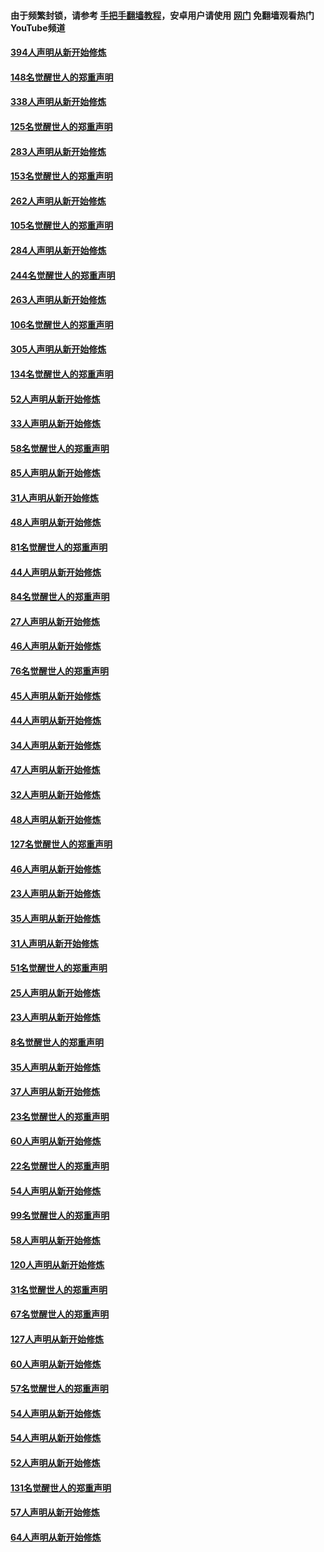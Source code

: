 #### 由于频繁封锁，请参考 [手把手翻墙教程](https://github.com/gfw-breaker/guides/wiki/)，安卓用户请使用 [网门](https://github.com/gfw-breaker/nogfw/blob/master/dl.md?t=04281801) 免翻墙观看热门YouTube频道 

#### [394人声明从新开始修炼](../pages/91/423914.md?t=04281801) 

#### [148名觉醒世人的郑重声明](../pages/91/423913.md?t=04281801) 

#### [338人声明从新开始修炼](../pages/91/423540.md?t=04281801) 

#### [125名觉醒世人的郑重声明](../pages/91/423539.md?t=04281801) 

#### [283人声明从新开始修炼](../pages/91/423296.md?t=04281801) 

#### [153名觉醒世人的郑重声明](../pages/91/423295.md?t=04281801) 

#### [262人声明从新开始修炼](../pages/91/423004.md?t=04281801) 

#### [105名觉醒世人的郑重声明](../pages/91/423003.md?t=04281801) 

#### [284人声明从新开始修炼](../pages/91/422707.md?t=04281801) 

#### [244名觉醒世人的郑重声明](../pages/91/422706.md?t=04281801) 

#### [263人声明从新开始修炼](../pages/91/422553.md?t=04281801) 

#### [106名觉醒世人的郑重声明](../pages/91/422552.md?t=04281801) 

#### [305人声明从新开始修炼](../pages/91/422153.md?t=04281801) 

#### [134名觉醒世人的郑重声明](../pages/91/422152.md?t=04281801) 

#### [52人声明从新开始修炼](../pages/91/421846.md?t=04281801) 

#### [33人声明从新开始修炼](../pages/91/421804.md?t=04281801) 

#### [58名觉醒世人的郑重声明](../pages/91/421845.md?t=04281801) 

#### [85人声明从新开始修炼](../pages/91/421769.md?t=04281801) 

#### [31人声明从新开始修炼](../pages/91/421763.md?t=04281801) 

#### [48人声明从新开始修炼](../pages/91/421605.md?t=04281801) 

#### [81名觉醒世人的郑重声明](../pages/91/421656.md?t=04281801) 

#### [44人声明从新开始修炼](../pages/91/421544.md?t=04281801) 

#### [84名觉醒世人的郑重声明](../pages/91/421543.md?t=04281801) 

#### [27人声明从新开始修炼](../pages/91/421465.md?t=04281801) 

#### [46人声明从新开始修炼](../pages/91/421454.md?t=04281801) 

#### [76名觉醒世人的郑重声明](../pages/91/421453.md?t=04281801) 

#### [45人声明从新开始修炼](../pages/91/421452.md?t=04281801) 

#### [44人声明从新开始修炼](../pages/91/421422.md?t=04281801) 

#### [34人声明从新开始修炼](../pages/91/421322.md?t=04281801) 

#### [47人声明从新开始修炼](../pages/91/421264.md?t=04281801) 

#### [32人声明从新开始修炼](../pages/91/421225.md?t=04281801) 

#### [48人声明从新开始修炼](../pages/91/421202.md?t=04281801) 

#### [127名觉醒世人的郑重声明](../pages/91/421224.md?t=04281801) 

#### [46人声明从新开始修炼](../pages/91/421203.md?t=04281801) 

#### [23人声明从新开始修炼](../pages/91/421138.md?t=04281801) 

#### [35人声明从新开始修炼](../pages/91/421122.md?t=04281801) 

#### [31人声明从新开始修炼](../pages/91/421081.md?t=04281801) 

#### [51名觉醒世人的郑重声明](../pages/91/421080.md?t=04281801) 

#### [25人声明从新开始修炼](../pages/91/421020.md?t=04281801) 

#### [23人声明从新开始修炼](../pages/91/420884.md?t=04281801) 

#### [8名觉醒世人的郑重声明](../pages/91/420883.md?t=04281801) 

#### [35人声明从新开始修炼](../pages/91/420809.md?t=04281801) 

#### [37人声明从新开始修炼](../pages/91/420766.md?t=04281801) 

#### [23名觉醒世人的郑重声明](../pages/91/420765.md?t=04281801) 

#### [60人声明从新开始修炼](../pages/91/420727.md?t=04281801) 

#### [22名觉醒世人的郑重声明](../pages/91/420726.md?t=04281801) 

#### [54人声明从新开始修炼](../pages/91/420529.md?t=04281801) 

#### [99名觉醒世人的郑重声明](../pages/91/420528.md?t=04281801) 

#### [58人声明从新开始修炼](../pages/91/420198.md?t=04281801) 

#### [120人声明从新开始修炼](../pages/91/420141.md?t=04281801) 

#### [31名觉醒世人的郑重声明](../pages/91/420197.md?t=04281801) 

#### [67名觉醒世人的郑重声明](../pages/91/420140.md?t=04281801) 

#### [127人声明从新开始修炼](../pages/91/420082.md?t=04281801) 

#### [60人声明从新开始修炼](../pages/91/420081.md?t=04281801) 

#### [57名觉醒世人的郑重声明](../pages/91/420080.md?t=04281801) 

#### [54人声明从新开始修炼](../pages/91/419533.md?t=04281801) 

#### [54人声明从新开始修炼](../pages/91/419532.md?t=04281801) 

#### [52人声明从新开始修炼](../pages/91/419531.md?t=04281801) 

#### [131名觉醒世人的郑重声明](../pages/91/419530.md?t=04281801) 

#### [57人声明从新开始修炼](../pages/91/419430.md?t=04281801) 

#### [64人声明从新开始修炼](../pages/91/419429.md?t=04281801) 

